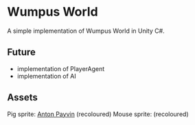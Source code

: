 # Wumpus World

A simple implementation of Wumpus World in Unity C#.

## Future

- implementation of PlayerAgent
- implementation of AI

## Assets

Pig sprite: [Anton Payvin](https://www.istockphoto.com/vector/pixel-art-8-bit-style-cute-pink-pig-isolated-vector-illustration-gm1269703578-372937157) (recoloured)
Mouse sprite: [](https://ikoiku.itch.io/16-x-16-pixel-art-character-mouse) (recoloured)
